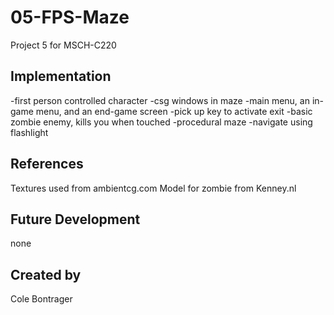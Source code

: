 # 05-FPS-Maze
Project 5 for MSCH-C220

## Implementation
-first person controlled character
-csg windows in maze
-main menu, an in-game menu, and an end-game screen
-pick up key to activate exit
-basic zombie enemy, kills you when touched
-procedural maze
-navigate using flashlight

## References
Textures used from ambientcg.com
Model for zombie from Kenney.nl

## Future Development
none

## Created by
Cole Bontrager